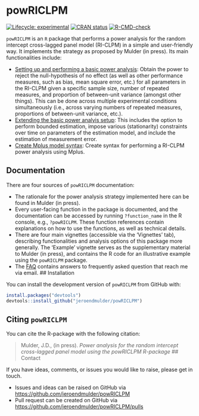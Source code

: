 
<!-- README.md is generated from README.Rmd. Please edit that file -->

# powRICLPM

<!-- badges: start -->

[![Lifecycle:
experimental](https://img.shields.io/badge/lifecycle-experimental-orange.svg)](https://lifecycle.r-lib.org/articles/stages.html#experimental)
[![CRAN
status](https://www.r-pkg.org/badges/version/powRICLPM)](https://CRAN.R-project.org/package=powRICLPM)
[![R-CMD-check](https://github.com/JeroenDMulder/powRICLPM/actions/workflows/R-CMD-check.yaml/badge.svg)](https://github.com/JeroenDMulder/powRICLPM/actions/workflows/R-CMD-check.yaml)
<!-- badges: end -->

`powRICLPM` is an `R` package that performs a power analysis for the
random intercept cross-lagged panel model (RI-CLPM) in a simple and
user-friendly way. It implements the strategy as proposed by Mulder (in
press). Its main functionalities include:

-   [Setting up and performing a basic power
    analysis](https://jeroendmulder.github.io/powRICLPM/articles/start.html):
    Obtain the power to reject the null-hypothesis of no effect (as well
    as other performance measures, such as bias, mean square error,
    etc.) for all parameters in the RI-CLPM given a specific sample
    size, number of repeated measures, and proportion of between-unit
    variance (amongst other things). This can be done across multiple
    experimental conditions simultaneously (i.e., across varying numbers
    of repeated measures, proportions of between-unit variance, etc.).
-   [Extending the basic power analyis
    setup](https://jeroendmulder.github.io/powRICLPM/articles/extensions.html):
    This includes the option to perform bounded estimation, impose
    various (stationarity) constraints over time on parameters of the
    estimation model, and include the estimation of measurement error.
-   [Create Mplus model
    syntax](https://jeroendmulder.github.io/powRICLPM/articles/mplus.html):
    Create syntax for performing a RI-CLPM power analysis using Mplus.

## Documentation

There are four sources of `powRICLPM` documentation:

-   The rationale for the power analysis strategy implemented here can
    be found in Mulder (in press).
-   Every user-facing function in the package is documented, and the
    documentation can be accessed by running `?function_name` in the R
    console, e.g., `?powRICLPM`. These function references contain
    explanations on how to use the functions, as well as technical
    details.
-   There are four main vignettes (accessible via the ‘Vignettes’ tab),
    describing functionalities and analysis options of this package more
    generally. The ‘Example’ vignette serves as the supplementary
    material to Mulder (in press), and contains the R code for an
    illustrative example using the `powRICLPM` package.
-   The
    [FAQ](https://jeroendmulder.github.io/powRICLPM/articles/FAQ.html)
    contains answers to frequently asked question that reach me via
    email. \## Installation

You can install the development version of `powRICLPM` from GitHub with:

``` r
install.packages("devtools")
devtools::install_github("jeroendmulder/powRICLPM")
```

## Citing `powRICLPM`

You can cite the R-package with the following citation:

> Mulder, J.D., (in press). *Power analysis for the random intercept
> cross-lagged panel model using the powRICLPM R-package* \## Contact

If you have ideas, comments, or issues you would like to raise, please
get in touch.

-   Issues and ideas can be raised on GitHub via
    <https://github.com/jeroendmulder/powRICLPM>
-   Pull request can be created on GitHub via
    <https://github.com/jeroendmulder/powRICLPM/pulls>
